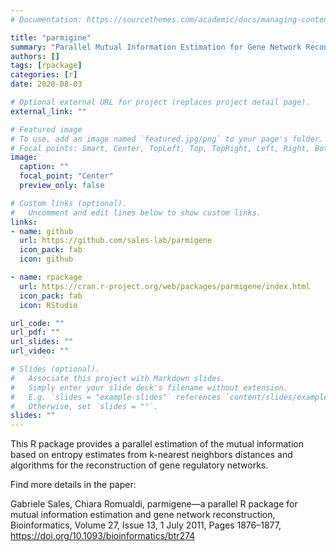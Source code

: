 ```yaml
---
# Documentation: https://sourcethemes.com/academic/docs/managing-content/

title: "parmigine"
summary: "Parallel Mutual Information Estimation for Gene Network Reconstruction "
authors: []
tags: [rpackage]
categories: [r]
date: 2020-08-03

# Optional external URL for project (replaces project detail page).
external_link: ""

# Featured image
# To use, add an image named `featured.jpg/png` to your page's folder.
# Focal points: Smart, Center, TopLeft, Top, TopRight, Left, Right, BottomLeft, Bottom, BottomRight.
image:
  caption: ""
  focal_point: "Center"
  preview_only: false

# Custom links (optional).
#   Uncomment and edit lines below to show custom links.
links:
- name: github
  url: https://github.com/sales-lab/parmigene
  icon_pack: fab
  icon: github

- name: rpackage
  url: https://cran.r-project.org/web/packages/parmigene/index.html
  icon_pack: fab
  icon: RStudio  

url_code: ""
url_pdf: ""
url_slides: ""
url_video: ""

# Slides (optional).
#   Associate this project with Markdown slides.
#   Simply enter your slide deck's filename without extension.
#   E.g. `slides = "example-slides"` references `content/slides/example-slides.md`.
#   Otherwise, set `slides = ""`.
slides: ""
---
```


This R package provides a parallel estimation of the mutual information based on entropy estimates from k-nearest neighbors distances and algorithms for the reconstruction of gene regulatory networks.

Find more details in the paper:

Gabriele Sales, Chiara Romualdi, parmigene—a parallel R package for mutual information estimation and gene network reconstruction, Bioinformatics, Volume 27, Issue 13, 1 July 2011, Pages 1876–1877, https://doi.org/10.1093/bioinformatics/btr274